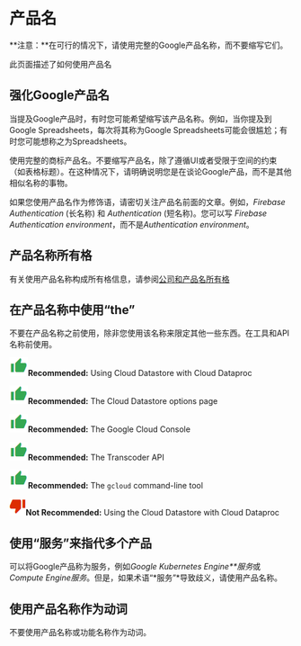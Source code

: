 # 产品名

**注意：**在可行的情况下，请使用完整的Google产品名称，而不要缩写它们。

此页面描述了如何使用产品名

## 强化Google产品名

当提及Google产品时，有时您可能希望缩写该产品名称。例如，当你提及到Google Spreadsheets，每次将其称为Google Spreadsheets可能会很尴尬；有时您可能想称之为Spreadsheets。

使用完整的商标产品名。不要缩写产品名，除了遵循UI或者受限于空间的约束（如表格标题）。在这种情况下，请明确说明您是在谈论Google产品，而不是其他相似名称的事物。

如果您使用产品名作为修饰语，请密切关注产品名前面的文章。例如，*Firebase Authentication* (长名称) 和 *Authentication* (短名称)。您可以写 *Firebase Authentication environment*，而不是*Authentication environment*。

## 产品名称所有格

有关使用产品名称构成所有格信息，请参阅[公司和产品名所有格](..\Language_and_grammar\Possessives.md)

## 在产品名称中使用“the”

不要在产品名称之前使用，除非您使用该名称来限定其他一些东西。在工具和API名称前使用。

![image-20210530140440770](../assets/image-20210530140440770.png)**Recommended:** Using Cloud Datastore with Cloud Dataproc

![image-20210530140440770](../assets/image-20210530140440770.png)**Recommended:** The Cloud Datastore options page

![image-20210530140440770](../assets/image-20210530140440770.png)**Recommended:** The Google Cloud Console

![image-20210530140440770](../assets/image-20210530140440770.png)**Recommended:** The Transcoder API

![image-20210530140440770](../assets/image-20210530140440770.png)**Recommended:** The `gcloud` command-line tool

![image-20210530140610116](../assets/image-20210530140610116.png)**Not Recommended:** Using the Cloud Datastore with Cloud Dataproc

## 使用“服务”来指代多个产品

可以将Google产品称为服务，例如*Google Kubernetes Engine**服务*或*Compute Engine服务*。但是，如果术语“*服务”*导致歧义，请使用产品名称。

## 使用产品名称作为动词

不要使用产品名称或功能名称作为动词。



